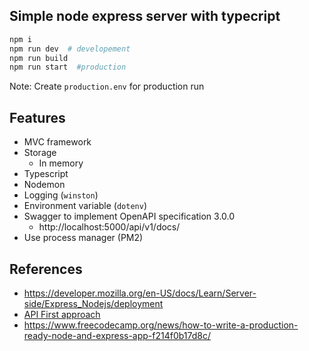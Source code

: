 ## Simple node express server with typecript

```bash
npm i 
npm run dev  # developement
npm run build
npm run start  #production
```

Note: Create `production.env` for production run

## Features

- MVC framework
- Storage
    - In memory
- Typescript
- Nodemon
- Logging (`winston`)
- Environment variable (`dotenv`)
- Swagger to implement OpenAPI specification 3.0.0
    - http://localhost:5000/api/v1/docs/ 
- Use process manager  (PM2)

## References

- https://developer.mozilla.org/en-US/docs/Learn/Server-side/Express_Nodejs/deployment
- [API First approach](https://developers.redhat.com/blog/2019/01/14/building-a-node-js-service-using-the-api-first-approach/)
- https://www.freecodecamp.org/news/how-to-write-a-production-ready-node-and-express-app-f214f0b17d8c/